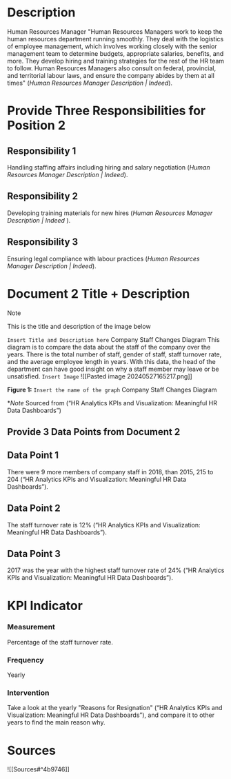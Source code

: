 ```table-of-contents
```
# Description
Human Resources Manager
"Human Resources Managers work to keep the human resources department running smoothly. They deal with the logistics of employee management, which involves working closely with the senior management team to determine budgets, appropriate salaries, benefits, and more. They develop hiring and training strategies for the rest of the HR team to follow. Human Resources Managers also consult on federal, provincial, and territorial labour laws, and ensure the company abides by them at all times" (_Human Resources Manager Description | Indeed_).

# Provide Three Responsibilities for Position 2
## Responsibility 1
Handling staffing affairs including hiring and salary negotiation (_Human Resources Manager Description | Indeed_).
## Responsibility 2
Developing training materials for new hires (_Human Resources Manager Description | Indeed_ ).
## Responsibility 3
Ensuring legal compliance with labour practices (_Human Resources Manager Description | Indeed_).

# Document 2 Title + Description
>[!Note]
>This is the title and description of the image below

`Insert Title and Description here`
Company Staff Changes Diagram
This diagram is to compare the data about the staff of the company over the years. There is the total number of staff, gender of staff, staff turnover rate, and the average employee length in years. With this data, the head of the department can have good insight on why a staff member may leave or be unsatisfied. 
`Insert Image`
![[Pasted image 20240527165217.png]]

**Figure 1:** `Insert the name of the graph`
Company Staff Changes Diagram

**Note* Sourced from (“HR Analytics KPIs and Visualization: Meaningful HR Data Dashboards”)

## Provide 3 Data Points from Document 2
## Data Point 1
There were 9 more members of company staff in 2018, than 2015, 215 to 204 (“HR Analytics KPIs and Visualization: Meaningful HR Data Dashboards”).

## Data Point 2
The staff turnover rate is 12% (“HR Analytics KPIs and Visualization: Meaningful HR Data Dashboards”).

## Data Point 3
2017 was the year with the highest staff turnover rate of 24% (“HR Analytics KPIs and Visualization: Meaningful HR Data Dashboards”).

# KPI Indicator 
### Measurement
Percentage of the staff turnover rate. 
### Frequency
Yearly
### Intervention
Take a look at the yearly "Reasons for Resignation" (“HR Analytics KPIs and Visualization: Meaningful HR Data Dashboards”), and compare it to other years to find the main reason why. 
# Sources
![[Sources#^4b9746]]

